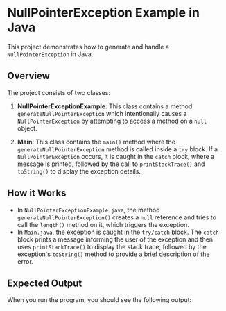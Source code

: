 # NullPointerException Example in Java

This project demonstrates how to generate and handle a `NullPointerException` in Java.

## Overview

The project consists of two classes:

1. **NullPointerExceptionExample**: This class contains a method `generateNullPointerException` which intentionally causes a `NullPointerException` by attempting to access a method on a `null` object.

2. **Main**: This class contains the `main()` method where the `generateNullPointerException` method is called inside a `try` block. If a `NullPointerException` occurs, it is caught in the `catch` block, where a message is printed, followed by the call to `printStackTrace()` and `toString()` to display the exception details.

## How it Works

- In `NullPointerExceptionExample.java`, the method `generateNullPointerException()` creates a `null` reference and tries to call the `length()` method on it, which triggers the exception.
- In `Main.java`, the exception is caught in the `try/catch` block. The `catch` block prints a message informing the user of the exception and then uses `printStackTrace()` to display the stack trace, followed by the exception's `toString()` method to provide a brief description of the error.

## Expected Output

When you run the program, you should see the following output:

